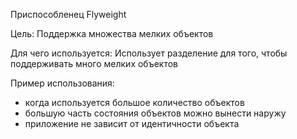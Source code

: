 Приспособленец Flyweight

Цель: Поддержка множества мелких объектов

Для чего используется: Использует разделение для того, чтобы поддерживать много мелких объектов

Пример использования: 
- когда используется большое количество объектов
- большую часть состояния объектов можно вынести наружу
- приложение не зависит от идентичности объекта